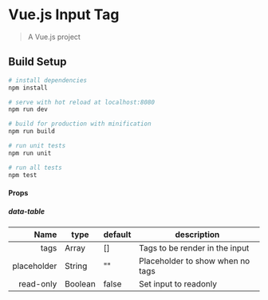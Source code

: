 # Vue.js Input Tag

> A Vue.js project

## Build Setup

``` bash
# install dependencies
npm install

# serve with hot reload at localhost:8080
npm run dev

# build for production with minification
npm run build

# run unit tests
npm run unit

# run all tests
npm test
```

#### Props
##### data-table
| Name | type | default | description |
| ---:| --- | ---| --- |
| tags | Array | [] | Tags to be render in the input |
| placeholder | String | "" | Placeholder to show when no tags |
| read-only | Boolean | false | Set input to readonly |
